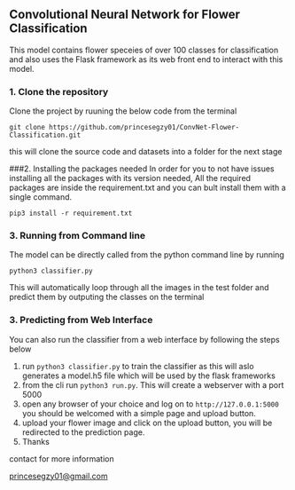 ## Convolutional Neural Network for Flower Classification
This model contains flower speceies of over 100 classes for classification and also uses the Flask framework as its web front end to interact with this model.

### 1. Clone the repository
Clone the project by ruuning the below code from the terminal

`git clone https://github.com/princesegzy01/ConvNet-Flower-Classification.git`

this will clone the source code and datasets into a folder for the next stage

###2. Installing the packages needed
In order for you to not have issues installing all the packages with its version needed, All the required packages are inside the requirement.txt and you can bult install them with a single command.

`pip3 install -r requirement.txt`

### 3. Running from Command line
The model can be directly called from the python command line by running

`python3 classifier.py` 

This will automatically loop through all the images in the test folder and predict them by outputing the classes on the terminal

### 3. Predicting from Web Interface
You can also run the classifier from a web interface by following the steps below

1. run `python3 classifier.py` to train the classifier as this will aslo generates a model.h5 file which will be used by the flask frameworks
2. from the cli run `python3 run.py`. This will create a webserver with a port 5000
3. open any browser of your choice and log on to `http://127.0.0.1:5000` you should be welcomed with a simple page and upload button.
4. upload your flower image and click on the upload button, you will be redirected to the prediction page.
5. Thanks


contact for more information

princesegzy01@gmail.com
